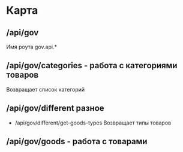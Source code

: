 # Карта
## /api/gov
Имя роута gov.api.*

## /api/gov/categories  - работа с категориями товаров
Возвращает список категорий

## /api/gov/different разное
- /api/gov/different/get-goods-types Возвращает типы товаров

## /api/gov/goods - работа с товарами